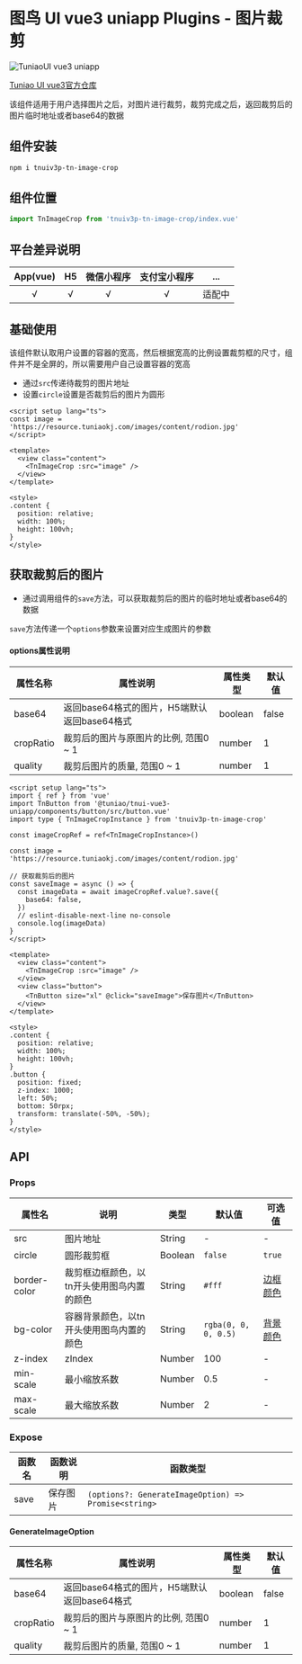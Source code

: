 # 图鸟 UI vue3 uniapp Plugins - 图片裁剪

![TuniaoUI vue3 uniapp](https://resource.tuniaokj.com/images/vue3/market/vue3-banner-min.jpg 'TuniaoUI vue3 uniapp')

[Tuniao UI vue3官方仓库](https://github.com/tuniaoTech/tuniaoui-rc-vue3-uniapp)

该组件适用于用户选择图片之后，对图片进行裁剪，裁剪完成之后，返回裁剪后的图片临时地址或者base64的数据

## 组件安装

```bash
npm i tnuiv3p-tn-image-crop
```

## 组件位置

```typescript
import TnImageCrop from 'tnuiv3p-tn-image-crop/index.vue'
```

## 平台差异说明

| App(vue) | H5  | 微信小程序 | 支付宝小程序 |  ...   |
| :------: | :-: | :--------: | :----------: | :----: |
|    √     |  √  |     √      |      √       | 适配中 |

## 基础使用

该组件默认取用户设置的容器的宽高，然后根据宽高的比例设置裁剪框的尺寸，组件并不是全屏的，所以需要用户自己设置容器的宽高

- 通过`src`传递待裁剪的图片地址
- 设置`circle`设置是否裁剪后的图片为圆形

```vue
<script setup lang="ts">
const image = 'https://resource.tuniaokj.com/images/content/rodion.jpg'
</script>

<template>
  <view class="content">
    <TnImageCrop :src="image" />
  </view>
</template>

<style>
.content {
  position: relative;
  width: 100%;
  height: 100vh;
}
</style>
```

## 获取裁剪后的图片

- 通过调用组件的`save`方法，可以获取裁剪后的图片的临时地址或者base64的数据

`save`方法传递一个`options`参数来设置对应生成图片的参数

#### options属性说明

| 属性名称  | 属性说明                                     | 属性类型 | 默认值 |
| --------- | -------------------------------------------- | -------- | ------ |
| base64    | 返回base64格式的图片，H5端默认返回base64格式 | boolean  | false  |
| cropRatio | 裁剪后的图片与原图片的比例, 范围0 ~ 1        | number   | 1      |
| quality   | 裁剪后图片的质量, 范围0 ~ 1                  | number   | 1      |

```vue
<script setup lang="ts">
import { ref } from 'vue'
import TnButton from '@tuniao/tnui-vue3-uniapp/components/button/src/button.vue'
import type { TnImageCropInstance } from 'tnuiv3p-tn-image-crop'

const imageCropRef = ref<TnImageCropInstance>()

const image = 'https://resource.tuniaokj.com/images/content/rodion.jpg'

// 获取裁剪后的图片
const saveImage = async () => {
  const imageData = await imageCropRef.value?.save({
    base64: false,
  })
  // eslint-disable-next-line no-console
  console.log(imageData)
}
</script>

<template>
  <view class="content">
    <TnImageCrop :src="image" />
  </view>
  <view class="button">
    <TnButton size="xl" @click="saveImage">保存图片</TnButton>
  </view>
</template>

<style>
.content {
  position: relative;
  width: 100%;
  height: 100vh;
}
.button {
  position: fixed;
  z-index: 1000;
  left: 50%;
  bottom: 50rpx;
  transform: translate(-50%, -50%);
}
</style>
```

## API

### Props

| 属性名       | 说明                                       | 类型    | 默认值               | 可选值                                                       |
| ------------ | ------------------------------------------ | ------- | -------------------- | ------------------------------------------------------------ |
| src          | 图片地址                                   | String  | -                    | -                                                            |
| circle       | 圆形裁剪框                                 | Boolean | `false`              | `true`                                                       |
| border-color | 裁剪框边框颜色，以tn开头使用图鸟内置的颜色 | String  | `#fff`               | [边框颜色](https://vue3.tuniaokj.com/zh-CN/guide/style/border.html) |
| bg-color     | 容器背景颜色，以tn开头使用图鸟内置的颜色   | String  | `rgba(0, 0, 0, 0.5)` | [背景颜色](https://vue3.tuniaokj.com/zh-CN/guide/style/border.html) |
| z-index      | zIndex                                     | Number  | 100                  | -                                                            |
| min-scale    | 最小缩放系数                               | Number  | 0.5                  | -                                                            |
| max-scale    | 最大缩放系数                               | Number  | 2                    | -                                                            |



### Expose

| 函数名 | 函数说明 | 函数类型                                             |
| ------ | -------- | ---------------------------------------------------- |
| save   | 保存图片 | `(options?: GenerateImageOption) => Promise<string>` |



#### GenerateImageOption

| 属性名称  | 属性说明                                     | 属性类型 | 默认值 |
| --------- | -------------------------------------------- | -------- | ------ |
| base64    | 返回base64格式的图片，H5端默认返回base64格式 | boolean  | false  |
| cropRatio | 裁剪后的图片与原图片的比例, 范围0 ~ 1        | number   | 1      |
| quality   | 裁剪后图片的质量, 范围0 ~ 1                  | number   | 1      |
